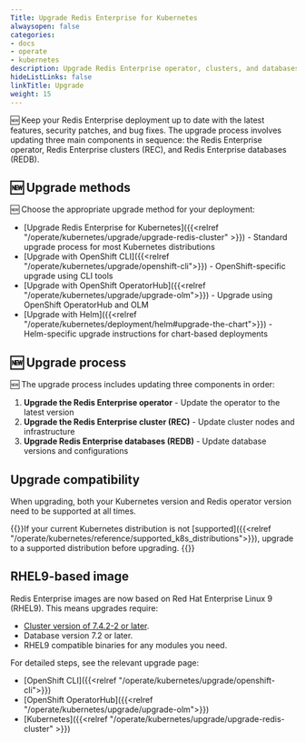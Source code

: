 ```yaml
---
Title: Upgrade Redis Enterprise for Kubernetes
alwaysopen: false
categories:
- docs
- operate
- kubernetes
description: Upgrade Redis Enterprise operator, clusters, and databases on Kubernetes.
hideListLinks: false
linkTitle: Upgrade
weight: 15
---
```


🆕 Keep your Redis Enterprise deployment up to date with the latest features, security patches, and bug fixes. The upgrade process involves updating three main components in sequence: the Redis Enterprise operator, Redis Enterprise clusters (REC), and Redis Enterprise databases (REDB).

## 🆕 Upgrade methods

🆕 Choose the appropriate upgrade method for your deployment:

- [Upgrade Redis Enterprise for Kubernetes]({{<relref "/operate/kubernetes/upgrade/upgrade-redis-cluster" >}}) - Standard upgrade process for most Kubernetes distributions
- [Upgrade with OpenShift CLI]({{<relref "/operate/kubernetes/upgrade/openshift-cli">}}) - OpenShift-specific upgrade using CLI tools
- [Upgrade with OpenShift OperatorHub]({{<relref "/operate/kubernetes/upgrade/upgrade-olm">}}) - Upgrade using OpenShift OperatorHub and OLM
- [Upgrade with Helm]({{<relref "/operate/kubernetes/deployment/helm#upgrade-the-chart">}}) - Helm-specific upgrade instructions for chart-based deployments

## 🆕 Upgrade process

🆕 The upgrade process includes updating three components in order:

1. **Upgrade the Redis Enterprise operator** - Update the operator to the latest version
2. **Upgrade the Redis Enterprise cluster (REC)** - Update cluster nodes and infrastructure
3. **Upgrade Redis Enterprise databases (REDB)** - Update database versions and configurations

## Upgrade compatibility

When upgrading, both your Kubernetes version and Redis operator version need to be supported at all times.

{{<warning>}}If your current Kubernetes distribution is not [supported]({{<relref "/operate/kubernetes/reference/supported_k8s_distributions">}}), upgrade to a supported distribution before upgrading. {{</warning>}}

## RHEL9-based image

Redis Enterprise images are now based on Red Hat Enterprise Linux 9 (RHEL9). This means upgrades require:

- [Cluster version of 7.4.2-2 or later](https://redis.io/docs/latest/operate/kubernetes/7.4.6/upgrade/).
- Database version 7.2 or later.
- RHEL9 compatible binaries for any modules you need.

For detailed steps, see the relevant upgrade page:

- [OpenShift CLI]({{<relref "/operate/kubernetes/upgrade/openshift-cli">}})
- [OpenShift OperatorHub]({{<relref "/operate/kubernetes/upgrade/upgrade-olm">}})
- [Kubernetes]({{<relref "/operate/kubernetes/upgrade/upgrade-redis-cluster" >}})